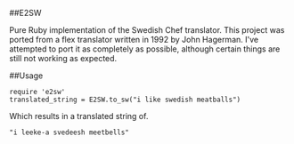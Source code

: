 ##E2SW

Pure Ruby implementation of the Swedish Chef translator.  This project was ported from a flex translator written in 1992 by John Hagerman.  I've attempted to port it as completely as possible, although certain things are still not working as expected.

##Usage

    require 'e2sw'
    translated_string = E2SW.to_sw("i like swedish meatballs")

Which results in a translated string of.

    "i leeke-a svedeesh meetbells"
